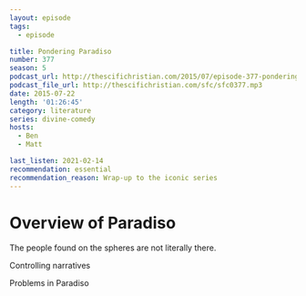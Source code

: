 ```yaml
---
layout: episode
tags:
  - episode

title: Pondering Paradiso
number: 377
season: 5
podcast_url: http://thescifichristian.com/2015/07/episode-377-pondering-paradiso/
podcast_file_url: http://thescifichristian.com/sfc/sfc0377.mp3
date: 2015-07-22
length: '01:26:45'
category: literature
series: divine-comedy
hosts:
  - Ben
  - Matt

last_listen: 2021-02-14
recommendation: essential
recommendation_reason: Wrap-up to the iconic series
---
```


# Overview of Paradiso

The people found on the spheres are not literally there.

Controlling narratives

Problems in Paradiso